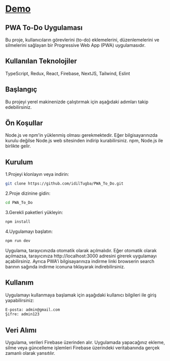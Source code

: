 # [Demo](http://idil.tech/projects/pwa_to_do/index.html)

## PWA To-Do Uygulaması
Bu proje, kullanıcıların görevlerini (to-do) eklemelerini, düzenlemelerini ve silmelerini sağlayan bir Progressive Web App (PWA) uygulamasıdır.

## Kullanılan Teknolojiler
TypeScript, Redux, React, Firebase, NextJS, Tailwind, Eslint

## Başlangıç
Bu projeyi yerel makinenizde çalıştırmak için aşağıdaki adımları takip edebilirsiniz.

## Ön Koşullar
Node.js ve npm'in yüklenmiş olması gerekmektedir. Eğer bilgisayarınızda kurulu değilse Node.js web sitesinden indirip kurabilirsiniz. npm, Node.js ile birlikte gelir.

## Kurulum
1.Projeyi klonlayın veya indirin:
```bash
git clone https://github.com/idilTugba/PWA_To_Do.git
```
2.Proje dizinine gidin:
```bash
cd PWA_To_Do
```
3.Gerekli paketleri yükleyin:
```bash
npm install
```
4.Uygulamayı başlatın:
```bash
npm run dev
```
Uygulama, tarayıcınızda otomatik olarak açılmalıdır. Eğer otomatik olarak açılmazsa, tarayıcınıza http://localhost:3000 adresini girerek uygulamayı açabilirsiniz. Ayrıca PWA'i bilgisayarınıza indirme linki browserin search barının sağında indirme iconuna tıklayarak indirebilirsiniz.

## Kullanım
Uygulamayı kullanmaya başlamak için aşağıdaki kullanıcı bilgileri ile giriş yapabilirsiniz:
```bash
E-posta: admin@gmail.com
Şifre: admin123
```

## Veri Alımı
Uygulama, verileri Firebase üzerinden alır. Uygulamada yapacağınız ekleme, silme veya güncelleme işlemleri Firebase üzerindeki veritabanında gerçek zamanlı olarak yansıtılır.

